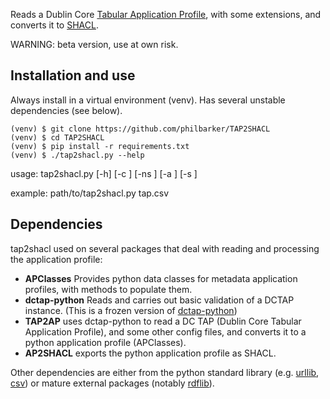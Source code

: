 Reads a Dublin Core [Tabular Application Profile](https://github.com/dcmi/dctap), with some extensions, and converts it to [SHACL](https://www.w3.org/TR/shacl/).

WARNING: beta version, use at own risk.

## Installation and use

Always install in a virtual environment (venv). Has several unstable dependencies (see below).

```
(venv) $ git clone https://github.com/philbarker/TAP2SHACL
(venv) $ cd TAP2SHACL
(venv) $ pip install -r requirements.txt
(venv) $ ./tap2shacl.py --help
```
usage: tap2shacl.py [-h] [-c <tap config file name>] [-ns <namespace csv file>]
                    [-a <tap metadata csv file>] [-s <shapes csv file>]
                    <tap csv file>

example: path/to/tap2shacl.py tap.csv

## Dependencies
tap2shacl used on several packages that deal with reading and processing the application profile:

* **APClasses** Provides python data classes for metadata application profiles, with methods to populate them.
* **dctap-python** Reads and carries out basic validation of a DCTAP instance. (This is a frozen version of [dctap-python](https://github.com/dcmi/dctap-python/))
* **TAP2AP** uses dctap-python to read a DC TAP (Dublin Core Tabular Application Profile), and some other config files, and converts it to a python application profile (APClasses).
* **AP2SHACL** exports the python application profile as SHACL.

Other dependencies are either from the python standard library (e.g. [urllib](https://docs.python.org/3/library/urllib.html), [csv](https://docs.python.org/3/library/csv.html)) or mature external packages (notably [rdflib](https://rdflib.readthedocs.io/en/stable/index.html)).
